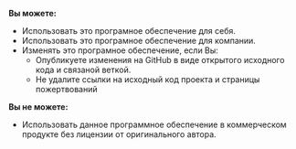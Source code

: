 **Вы можете:**

+ Использовать это програмное обеспечение для себя.
+ Использовать это програмное обеспечение для компании.
+ Изменять это програмное обеспечение, если Вы:
    * Опубликуете изменения на GitHub в виде открытого исходного кода и связаной веткой.
    * Не удалите ссылки на исходный код проекта и страницы пожертвований

**Вы не можете:**

+ Использовать данное программное обеспечение в коммерческом продукте без лицензии от оригинального автора.
